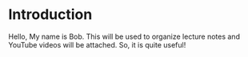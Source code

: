 # Introduction

Hello, My name is Bob. This will be used to organize lecture notes and YouTube videos will be attached. So, it is quite useful!
